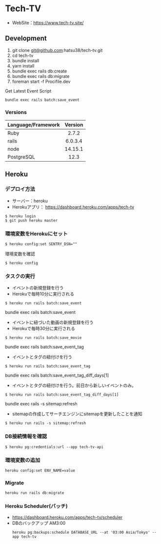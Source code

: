# Tech-TV
- WebSite：https://www.tech-tv.site/

## Development

1. git clone git@github.com:hatsu38/tech-tv.git
2. cd tech-tv
3. bundle install
4. yarn install
5. bundle exec rails db:create
6. bundle exec rails db:migrate
7. foreman start -f Procifile.dev

Get Latest Event Script
```
bundle exec rails batch:save_event
```

### Versions
|Language/Framework |Version |
|:---|:---:|
|Ruby |2.7.2|
|rails |6.0.3.4 |
|node| 14.15.1 |
|PostgreSQL | 12.3 |


## Heroku
### デプロイ方法
- サーバー：heroku
- Herokuアプリ： https://dashboard.heroku.com/apps/tech-tv
```
$ heroku login
$ git push heroku master
```

### 環境変数をHerokuにセット
```
$ heroku config:set SENTRY_DSN=""
```

環境変数を確認
```
$ heroku config
```


### タスクの実行
- イベントの新規登録を行う
- Herokuで毎時10分に実行される
```
$ heroku run rails batch:save_event
```

bundle exec rails batch:save_event
- イベントに紐づいた動画の新規登録を行う
- Herokuで毎時30分に実行される
```
$ heroku run rails batch:save_movie
```

bundle exec rails batch:save_event_tag
- イベントとタグの紐付けを行う
```
$ heroku run rails batch:save_event_tag
```

bundle exec rails batch:save_event_tag_diff_days[1]
- イベントとタグの紐付けを行う。前日から新しいイベントのみ。
```
$ heroku run rails batch:save_event_tag_diff_days[1]
```

bundle exec rails -s sitemap:refresh
- sitemapの作成してサーチエンジンにsitemapを更新したことを通知
```
$ heroku run rails -s sitemap:refresh
```

### DB接続情報を確認
```
$ heroku pg:credentials:url --app tech-tv-api
```

### 環境変数の追加
```
heroku config:set ENV_NAME=value
```

### Migrate
```
heroku run rails db:migrate
```

### Heroku Scheduler(バッチ)
- https://dashboard.heroku.com/apps/tech-tv/scheduler
- DBのバックアップ AM3:00
  ```
  heroku pg:backups:schedule DATABASE_URL --at '03:00 Asia/Tokyo' --app tech-tv
  ```
